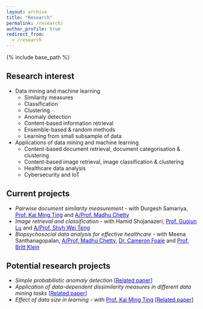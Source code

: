 ```yaml
---
layout: archive
title: "Research"
permalink: /research/
author_profile: true
redirect_from:
  - /research
---
```


{% include base_path %}

Research interest
-----------------
* Data mining and machine learning
  * Similarity measures
  * Classification
  * Clustering
  * Anomaly detection
  * Content-based information retrieval
  * Ensemble-based & random methods
  * Learning from small subsample of data
* Applications of data mining and machine learning
  * Content-based document retrieval, document categorisation & clustering 	
  * Content-based image retrieval, image classification & clustering
  * Healthcare data analysis
  * Cybersecurity and IoT  


Current projects
----------------
* <i>Pairwise document similarity measurement</i> - with Durgesh Samariya, [<span style="color:blue">Prof. Kai Ming Ting</span>](https://federation.edu.au/faculties-and-schools/faculty-of-science-and-technology/staff-profiles/information-technology/kai-ming-ting) and [<span style="color:blue">A/Prof. Madhu Chetty</span>](https://federation.edu.au/faculties-and-schools/faculty-of-science-and-technology/staff-profiles/information-technology/madhu-chetty-assoc.-professor)
* <i>Image retrieval and classification</i> - with Hamid Shojanazeri, [<span style="color:blue">Prof. Guojun Lu</span>](https://federation.edu.au/faculties-and-schools/faculty-of-science-and-technology/staff-profiles/leadership/guojun-lu) and [<span style="color:blue">A/Prof. Shyh Wei Teng</span>](https://federation.edu.au/faculties-and-schools/faculty-of-science-and-technology/staff-profiles/leadership/shyh-wei-teng)
* <i>Biopsychosocial data analysis for effective healthcare</i> - with Meena Santhanagopalan, [<span style="color:blue">A/Prof. Madhu Chetty</span>](https://federation.edu.au/faculties-and-schools/faculty-of-science-and-technology/staff-profiles/information-technology/madhu-chetty-assoc.-professor), [<span style="color:blue">Dr. Cameron Foale</span>](https://federation.edu.au/faculties-and-schools/faculty-of-science-and-technology/staff-profiles/information-technology/dr-cameron-foale) and [<span style="color:blue">Prof. Britt Klein</span>](https://federation.edu.au/faculties-and-schools/faculty-of-health/staff-profiles/staff-directory/klein-britt)

Potential research projects
---------------------------
* <i>Simple probabilistic anomaly detection</i> [[<span style="color:blue">Related paper</span>](https://link.springer.com/chapter/10.1007/978-3-319-31863-9_6)]
* <i>Application of data-dependent dissimilarity measures in different data mining tasks</i> [[<span style="color:blue">Related paper</span>](https://link.springer.com/article/10.1007/s10115-017-1046-0)]
* <i>Effect of data size in learning</i> - with [<span style="color:blue">Prof. Kai Ming Ting</span>](https://federation.edu.au/faculties-and-schools/faculty-of-science-and-technology/staff-profiles/information-technology/kai-ming-ting) [[<span style="color:blue">Related paper</span>](https://link.springer.com/article/10.1007/s10994-016-5586-4)]
